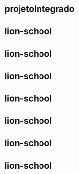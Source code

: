 # projetoIntegrado
# lion-school
# lion-school
# lion-school
# lion-school
# lion-school
# lion-school
# lion-school
